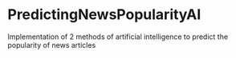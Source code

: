 # PredictingNewsPopularityAI
Implementation of 2 methods of artificial intelligence to predict the popularity of news articles
